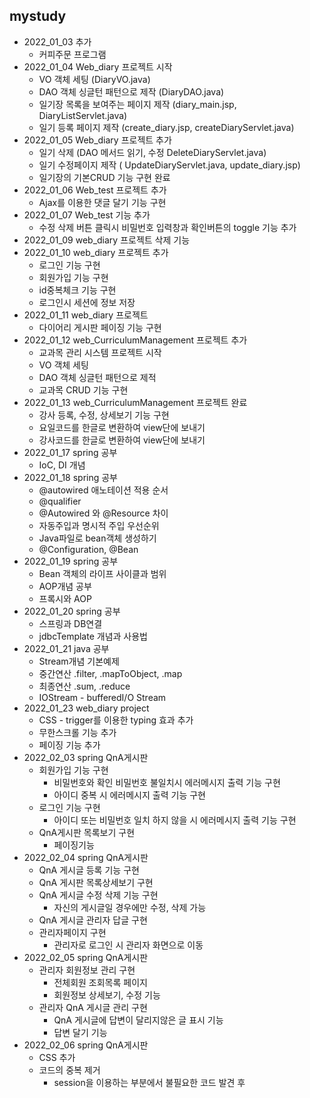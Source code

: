 ## mystudy

* 2022_01_03 추가
   * 커피주문 프로그램
* 2022_01_04 Web_diary 프로젝트 시작
   * VO 객체 세팅 (DiaryVO.java)
   * DAO 객체 싱글턴 패턴으로 제작 (DiaryDAO.java)
   * 일기장 목록을 보여주는 페이지 제작 (diary_main.jsp, DiaryListServlet.java)
   * 일기 등록 페이지 제작 (create_diary.jsp, createDiaryServlet.java)
* 2022_01_05 Web_diary 프로젝트 추가
   * 일기 삭제 (DAO 메서드 읽기, 수정 DeleteDiaryServlet.java)
   * 일기 수정페이지 제작 ( UpdateDiaryServlet.java, update_diary.jsp) 
   * 일기장의 기본CRUD 기능 구현 완료
* 2022_01_06 Web_test 프로젝트 추가
   * Ajax를 이용한 댓글 달기 기능 구현
* 2022_01_07 Web_test 기능 추가
   * 수정 삭제 버튼 클릭시 비밀번호 입력창과 확인버튼의 toggle 기능 추가 
* 2022_01_09 web_diary 프로젝트 삭제 기능
* 2022_01_10 web_diary 프로젝트 추가
   * 로그인 기능 구현
   * 회원가입 기능 구현
   * id중복체크 기능 구현
   * 로그인시 세션에 정보 저장
* 2022_01_11 web_diary 프로젝트 
   * 다이어리 게시판 페이징 기능 구현
* 2022_01_12 web_CurriculumManagement 프로젝트 추가
   * 교과목 관리 시스템 프로젝트 시작 
   * VO 객체 세팅
   * DAO 객체 싱글턴 패턴으로 제적
   * 교과목 CRUD 기능 구현 
* 2022_01_13 web_CurriculumManagement 프로젝트 완료
   * 강사 등록, 수정, 상세보기 기능 구현 
   * 요일코드를 한글로 변환하여 view단에 보내기
   * 강사코드를 한글로 변환하여 view단에 보내기
* 2022_01_17 spring 공부
   * IoC, DI 개념  
* 2022_01_18 spring 공부
   * @autowired 애노테이션 적용 순서
   * @qualifier
   * @Autowired 와 @Resource 차이
   * 자동주입과 명시적 주입 우선순위
   * Java파일로 bean객체 생성하기
   * @Configuration, @Bean
* 2022_01_19 spring 공부
   * Bean 객체의 라이프 사이클과 범위
   * AOP개념 공부
   * 프록시와 AOP
* 2022_01_20 spring 공부
   * 스프링과 DB연결
   * jdbcTemplate 개념과 사용법
* 2022_01_21 java 공부
   * Stream개념 기본예제
   * 중간연산 .filter, .mapToObject, .map
   * 최종연산 .sum, .reduce
   * IOStream - bufferedI/O Stream
* 2022_01_23 web_diary project
   * CSS - trigger를 이용한 typing 효과 추가
   * 무한스크롤 기능 추가
   * 페이징 기능 추가 
* 2022_02_03 spring QnA게시판 
   * 회원가입 기능 구현
      * 비밀번호와 확인 비밀번호 불일치시 에러메시지 출력 기능 구현
      * 아이디 중복 시 에러메시지 출력 기능 구현
   * 로그인 기능 구현 
      * 아이디 또는 비밀번호 일치 하지 않을 시 에러메시지 출력 기능 구현
   * QnA게시판 목록보기 구현
      * 페이징기능
* 2022_02_04 spring QnA게시판
   * QnA 게시글 등록 기능 구현 
   * QnA 게시판 목록상세보기 구현
   * QnA 게시글 수정 삭제 기능 구현
      * 자신의 게시글일 경우에만 수정, 삭제 가능 
   * QnA 게시글 관리자 답글 구현  
   * 관리자페이지 구현
      * 관리자로 로그인 시 관리자 화면으로 이동
* 2022_02_05 spring QnA게시판
   * 관리자 회원정보 관리 구현
      * 전체회원 조회목록 페이지 
      * 회원정보 상세보기, 수정 기능 
   * 관리자 QnA 게시글 관리 구현
      * QnA 게시글에 답변이 달리지않은 글 표시 기능
      * 답변 달기 기능 
* 2022_02_06 spring QnA게시판
   * CSS 추가
   * 코드의 중복 제거 
      * session을 이용하는 부분에서 불필요한 코드 발견 후    
   
